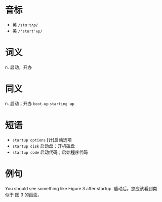# 音标

- 英 `/stɑ:tʌp/`
- 美 `/'stɑrt'ʌp/`

# 词义

n. 启动，开办


# 同义

n. 启动；开办
`boot-up` `starting up`

# 短语

- `startup options` [计]启动选项
- `startup disk` 启动盘；开机磁盘
- `startup code` 启动代码；启始程序代码

# 例句

You should see something like  Figure 3 after startup.
启动后，您应该看到类似于  图 3 的画面。


